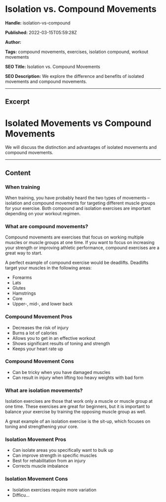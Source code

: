 # Isolation vs. Compound Movements

**Handle:** isolation-vs-compound

**Published:** 2022-03-15T05:59:28Z

**Author:**  

**Tags:** compound movements, exercises, isolation compound, workout movements

**SEO Title:** Isolation vs. Compound Movements

**SEO Description:** We explore the difference and benefits of isolated movements and compound movements.

---

## Excerpt

# Isolated Movements vs Compound Movements

We will discuss the distinction and advantages of isolated movements and compound movements.

---

## Content

### When training

When training, you have probably heard the two types of movements – isolation and compound movements for targeting different muscle groups for your exercise. Both compound and isolation exercises are important depending on your workout regimen.

### What are compound movements?

Compound movements are exercises that focus on working multiple muscles or muscle groups at one time. If you want to focus on increasing your strength or improving athletic performance, compound exercises are a great way to start.

A perfect example of compound exercise would be deadlifts. Deadlifts target your muscles in the following areas:
- Forearms
- Lats
- Glutes
- Hamstrings
- Core
- Upper-, mid-, and lower back

### Compound Movement Pros

- Decreases the risk of injury
- Burns a lot of calories
- Allows you to get in an effective workout
- Shows significant results of toning and strength
- Keeps your heart rate up

### Compound Movement Cons

- Can be tricky when you have damaged muscles
- Can result in injury when lifting too heavy weights with bad form

### What are isolation movements?

Isolation exercises are those that work only a muscle or muscle group at one time. These exercises are great for beginners, but it is important to balance your exercise by training the opposing muscle group as well.

A great example of an isolation exercise is the sit-up, which focuses on toning and strengthening your core.

### Isolation Movement Pros

- Can isolate areas you specifically want to bulk up
- Can improve strength in specific muscles
- Best for rehabilitation from an injury
- Corrects muscle imbalance

### Isolation Movement Cons

- Isolation exercises require more variation
- Difficu...

